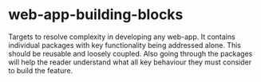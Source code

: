 # web-app-building-blocks
Targets to resolve complexity in developing any web-app. It contains individual packages with key functionality being addressed alone. This should be reusable and loosely coupled. Also going through the packages will help the reader understand what all key behaviour they must consider to build the feature.
